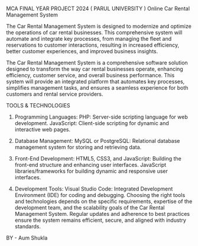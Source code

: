 MCA FINAL YEAR PROJECT 2024 ( PARUL UNIVERSITY )
Online Car Rental Management System 

The Car Rental Management System is designed to modernize and optimize the operations of car rental businesses. This comprehensive system will automate and integrate key processes, from managing the fleet and reservations to customer interactions, resulting in increased efficiency, better customer experiences, and improved business insights.

The Car Rental Management System is a comprehensive software solution designed to transform the way car rental businesses operate, enhancing efficiency, customer service, and overall business performance. This system will provide an integrated platform that automates key processes, simplifies management tasks, and ensures a seamless experience for both customers and rental service providers.

TOOLS & TECHNOLOGIES
1. Programming Languages:
PHP: Server-side scripting language for web development.
JavaScript: Client-side scripting for dynamic and interactive web pages.

2. Database Management:
MySQL or PostgreSQL: Relational database management system for storing and retrieving data.

3. Front-End Development:
HTML5, CSS3, and JavaScript: Building the front-end structure and enhancing user interfaces.
JavaScript libraries/frameworks for building dynamic and responsive user interfaces.

4. Development Tools:
Visual Studio Code: Integrated Development Environment (IDE) for coding and debugging.
Choosing the right tools and technologies depends on the specific requirements, expertise of the development team, and the scalability goals of the Car Rental Management System. 
Regular updates and adherence to best practices ensure the system remains efficient, secure, and aligned with industry standards. 
   


 BY - Aum Shukla 
